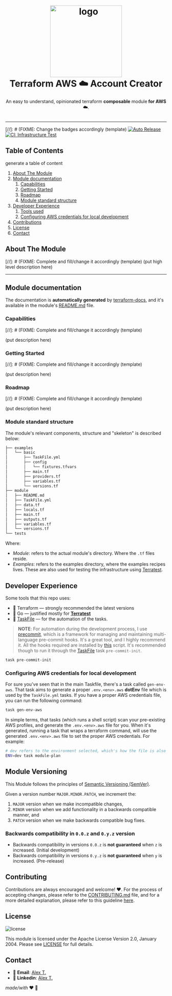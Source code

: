 <h1 align="center">
  <img alt="logo" src="https://forum.huawei.com/enterprise/en/data/attachment/forum/202204/21/120858nak5g1epkzwq5gcs.png" width="224px"/><br/>
  Terraform AWS ☁️ Account Creator
</h1>
<p align="center">An easy to understand, opinionated terraform <b>composable</b> module<b> for AWS ☁️</b>.<br/><br/>

---

[//]: # (FIXME: Change the badges accordingly (template)
[![Auto Release](https://github.com/Excoriate/vault-labs/actions/workflows/release.yml/badge.svg)](https://github.com/Excoriate/vault-labs/actions/workflows/release.yml)
[![CI: Infrastructure Test](https://github.com/Excoriate/terraform-taggy/actions/workflows/ci.yml/badge.svg)](https://github.com/Excoriate/terraform-taggy/actions/workflows/ci.yml)

## Table of Contents
 generate a table of content
1. [About The Module](#about-the-module)
2. [Module documentation](#module-documentation)
   1. [Capabilities](#capabilities)
   2. [Getting Started](#getting-started)
   3. [Roadmap](#roadmap)
   4. [Module standard structure](#module-standard-structure)
3. [Developer Experience](#developer-experience)
   1. [Tools used](#tools-used)
   2. [Configuring AWS credentials for local development](#configuring-aws-credentials-for-local-development)
4. [Contributions](#contributing)
5. [License](#license)
6. [Contact](#contact)



<!-- ABOUT THE PROJECT -->
## About The Module
[//]: # (FIXME: Complete and fill/change it accordingly (template)
(put high level description here)

---


## Module documentation
The documentation is **automatically generated** by [terraform-docs](https://terraform-docs.io), and it's available in the module's [README.md](./module/README.md) file.
### Capabilities
[//]: # (FIXME: Complete and fill/change it accordingly (template)

(put description here)
### Getting Started
[//]: # (FIXME: Complete and fill/change it accordingly (template)

(put description here)
### Roadmap
[//]: # (FIXME: Complete and fill/change it accordingly (template)

(put description here)

### Module standard structure
The module's relevant components, structure and "skeleton" is described below:
```txt
├── examples
│   └── basic
│       ├── TaskFile.yml
│       ├── config
│       │   └── fixtures.tfvars
│       ├── main.tf
│       ├── providers.tf
│       ├── variables.tf
│       └── versions.tf
├── module
│   ├── README.md
│   ├── TaskFile.yml
│   ├── data.tf
│   ├── locals.tf
│   ├── main.tf
│   ├── outputs.tf
│   ├── variables.tf
│   └── versions.tf
└── tests

```
Where:
* _Module_: refers to the actual module's directory. Where the `.tf` files reside.
* _Examples_: refers to the examples directory, where the examples recipes lives. These are also used for testing the infrastructure using [Terratest](https://terratest.gruntwork.io/).

## Developer Experience
Some tools that this repo uses:
- 🧰 Terraform — strongly recommended the latest versions
- 🧰 Go — justified mostly for **[Terratest](https://terratest.gruntwork.io/)**
- 🧰 [TaskFile](https://taskfile.dev/#/) — for the automation of the tasks.
>**NOTE**: For automation during the development process, I use [precommit](https://pre-commit.com/), which is a framework for managing and maintaining multi-language pre-commit hooks. It's a great tool, and I highly recommend it. All the hooks required are installed by [this](./DevEx/scripts/hooks/install-pre-commit-hooks-deps.sh) script. It's recommended though to run it through the [TaskFile](./TaskFile.yml) task `pre-commit-init`.
```bash
task pre-commit-init
```
### Configuring AWS credentials for local development
For sure you've seen that in the main Taskfile, there's a task called `gen-env-aws`. That task aims to generate a proper `.env.<env>.aws` **dotEnv** file which is used by the `TaskFile.yml` tasks. If you have a proper AWS credentials file, you can run the following command:
```bash
task gen-env-aws
```
In simple terms, that tasks (which runs a shell script) scan your pre-existing AWS profiles, and generate the `.env.<env>.aws` file for you. When it's generated, running a task that wraps a terraform command, will use the generated `.env.<env>.aws` file to set the proper AWS credentials. For example:
```bash
# dev refers to the environment selected, which's how the file is also named. E.g.: env.dev.aws
ENV=dev task module-plan
```

## Module Versioning

This Module follows the principles of [Semantic Versioning (SemVer)].

Given a version number `MAJOR.MINOR.PATCH`, we increment the:

1. `MAJOR` version when we make incompatible changes,
2. `MINOR` version when we add functionality in a backwards compatible manner, and
3. `PATCH` version when we make backwards compatible bug fixes.

### Backwards compatibility in `0.0.z` and `0.y.z` version

- Backwards compatibility in versions `0.0.z` is **not guaranteed** when `z` is increased. (Initial development)
- Backwards compatibility in versions `0.y.z` is **not guaranteed** when `y` is increased. (Pre-release)

## Contributing

Contributions are always encouraged and welcome! ❤️. For the process of accepting changes, please refer to the [CONTRIBUTING.md](./CONTRIBUTING.md) file, and for a more detailed explanation, please refer to this guideline [here](docs/contribution_guidelines.md).

## License

![license][badge-license]

This module is licensed under the Apache License Version 2.0, January 2004.
Please see [LICENSE] for full details.

## Contact
- 📧 **Email**: [Alex T.](mailto:alex@ideaup.cl)
- 🧳 **Linkedin**: [Alex T.](https://www.linkedin.com/in/alextorresruiz/)

_made/with_ ❤️  🤟


<!-- References -->
[LICENSE]: ./LICENSE
[badge-license]: https://img.shields.io/badge/license-Apache%202.0-brightgreen.svg
[Semantic Versioning (SemVer)]: https://semver.org/
